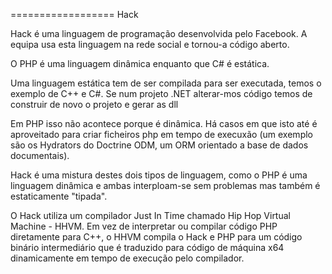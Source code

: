 
==================
Hack

Hack é uma linguagem de programação desenvolvida pelo Facebook. A equipa usa esta linguagem na rede social e tornou-a código aberto.

O PHP é uma linguagem dinâmica enquanto que C# é estática.

Uma linguagem estática tem de ser compilada para ser executada, temos o exemplo de C++ e C#. Se num projeto .NET alterar-mos código temos de construir de novo o projeto e gerar as dll

Em PHP isso não acontece porque é dinâmica. Há casos em que isto até é aproveitado para criar ficheiros php em tempo de execuxão (um exemplo são os Hydrators do Doctrine ODM, um ORM orientado a base de dados documentais).

Hack é uma mistura destes dois tipos de linguagem, como o PHP é uma linguagem dinâmica e ambas interploam-se sem problemas mas também é estaticamente "tipada". 

O Hack utiliza um compilador Just In Time chamado Hip Hop Virtual Machine - HHVM. Em vez de interpretar ou compilar código PHP diretamente para C++, o HHVM compila o Hack e PHP para um código binário intermediário que é traduzido para código de máquina x64 dinamicamente em tempo de execução pelo compilador.

